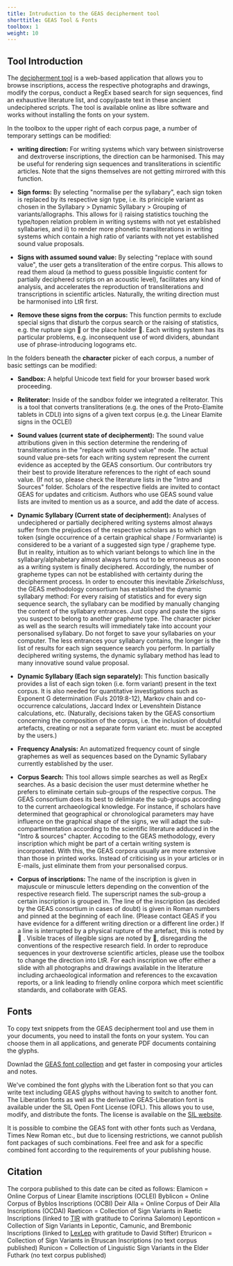```yaml
---
title: Intruduction to the GEAS decipherment tool
shorttitle: GEAS Tool & Fonts
toolbox: 1
weight: 10
---
```


## Tool Introduction

The [decipherment tool](</tool/>) is a web-based application that allows you to browse inscriptions, access the respective photographs and drawings, modify the corpus, conduct a RegEx based search for sign sequences, find an exhaustive literature list, and copy/paste text in these ancient undeciphered scripts. The tool is available online as libre software and works without installing the fonts on your system.

In the toolbox to the upper right of each corpus page, a number of temporary settings can be modified:

* **writing direction:** For writing systems which vary between sinistroverse and dextroverse inscriptions, the direction can be harmonised. This may be useful for rendering sign sequences and transliterations in scientific articles. Note that the signs themselves are not getting mirrored with this function.

* **Sign forms:** By selecting "normalise per the syllabary", each sign token is replaced by its respective sign type, i.e. its priniciple variant as chosen in the Syllabary > Dynamic Syllabary > Grouping of variants/allographs. This allows for i) raising statistics touching the type/topen relation problem in writing systems with not yet established syllabaries, and ii) to render more phonetic transliterations in writing systems which contain a high ratio of variants with not yet established sound value proposals.

* **Signs with assumed sound value:** By selecting "replace with sound value", the user gets a transliteration of the entire corpus. This allows to read them aloud (a method to guess possible linguistic content for partially deciphered scripts on an acoustic level), facilitates any kind of analysis, and accelerates the reproduction of transliterations and transcriptions in scientific articles. Naturally, the writing direction must be harmonised into LtR first.

* **Remove these signs from the corpus:** This function permits to exclude special signs that disturb the corpus search or the raising of statistics, e.g. the rupture sign    or the place holder . Each writing system has its particular problems, e.g. inconsequent use of word dividers, abundant use of phrase-introducing logograms etc.

In the folders beneath the **character** picker of each corpus, a number of basic settings can be modified:

* **Sandbox:** A helpful Unicode text field for your browser based work proceeding.

* **Reliterator:** Inside of the sandbox folder we integrated a reliterator. This is a tool that converts transliterations (e.g. the ones of the Proto-Elamite tablets in CDLI) into signs of a given text corpus (e.g. the Linear Elamite signs in the OCLEI)

* **Sound values (current state of decipherment):** The sound value attributions given in this section determine the rendering of transliterations in the "replace with sound value" mode. The actual sound value pre-sets for each writing system represent the current evidence as accepted by the GEAS consortium. Our contributors try their best to provide literature references to the right of each sound value. (If not so, please check the literature lists in the "Intro and Sources" folder. Scholars of the respective fields are invited to contact GEAS for updates and criticism. Authors who use GEAS sound value lists are invited to mention us as a source, and add the date of access.

* **Dynamic Syllabary (Current state of decipherment):** Analyses of undeciphered or partially deciphered writing systems almost always suffer from the prejudices of the respective scholars as to which sign token (single occurrence of a certain graphical shape / Formvariante) is considered to be a variant of a suggested sign type / grapheme type. But in reality, intuition as to which variant belongs to which line in the syllabary/alphabetary almost always turns out to be erroneous as soon as a writing system is finally deciphered. Accordingly, the number of grapheme types can not be established with certainty during the decipherment process. In order to encouter this inevitable *Zirkelschluss*, the GEAS methodology consortium has established the dynamic syllabary method: For every raising of statistics and for every sign sequence search, the syllabary can be modified by manually changing the content of the syllabary entrances. Just copy and paste the signs you suspect to belong to another grapheme type. The character picker as well as the search results will immediately take into account your personalised syllabary. Do not forget to save your syllabaries on your computer. The less entrances your syllabary contains, the longer is the list of results for each sign sequence search you perform. In partially deciphered writing systems, the dynamic syllabary method has lead to many innovative sound value proposal.

* **Dynamic Syllabary (Each sign separately):** This function basically provides a list of each sign token (i.e. form variant) present in the text corpus. It is also needed for quantitative investigations such as Exponent G determination (Fuls 2019:8-12), Markov chain and co-occurrence calculations, Jaccard Index or Levenshtein Distance calculations, etc. (Naturally, decisions taken by the GEAS consortium concerning the composition of the corpus, i.e. the inclusion of doubtful artefacts, creating or not a separate form variant etc. must be accepted by the users.) 

* **Frequency Analysis:** An automatized frequency count of single graphemes as well as sequences based on the Dynamic Syllabary currently established by the user.

* **Corpus Search:** This tool allows simple searches as well as RegEx searches. As a basic decision the user must determine whether he prefers to eliminate certain sub-groups of the respective corpus. The GEAS consortium does its best to deliminate the sub-groups according to the current archaeological knowledge. For instance, if scholars have determined that geographical or chronological parameters may have influence on the graphical shape of the signs, we will adapt the sub-compartimentation according to the scientific literature adduced in the "Intro & sources" chapter. Accoding to the GEAS methodology, every inscription which might be part of a certain writing system is incorporated. With this, the GEAS corpora usually are more extensive than those in printed works. Instead of criticising us in your articles or in E-mails, just eliminate them from your personalised corpus.

* **Corpus of inscriptions:** The name of the inscription is given in majuscule or minuscule letters depending on the convention of the respective research field. The superscript names the sub-group a certain inscription is grouped in. The line of the inscription (as decided by the GEAS consortium in cases of doubt) is given in Roman numbers and pinned at the beginning of each line. (Please contact GEAS if you have evidence for a different writing direction or a different line order.) If a line is interrupted by a physical rupture of the artefact, this is noted by   . Visible traces of illegible signs are noted by , disregarding the conventions of the respective research field. In order to reproduce sequences in your dextroverse scientific articles, please use the toolbox to change the direction into LtR. For each inscription we offer either a slide with all photographs and drawings available in the literature including archaeological information and references to the excavation reports, or a link leading to friendly online corpora which meet scientific standards, and collaborate with GEAS.



## Fonts

To copy text snippets from the GEAS decipherment tool and use them in your documents, you need to install the fonts on your system. You can choose them in all applications, and generate PDF documents containing the glyphs.

Downlad the [GEAS font collection](/tool/fonts/GEAS-Fonts.zip) and get faster in composing your articles and notes.

We've combined the font glyphs with the Liberation font so that you can write text including GEAS glyphs without having to switch to another font. The Liberation fonts as well as the derivative GEAS-Liberation font is available under the SIL Open Font License (OFL). This allows you to use, modify, and distribute the fonts. The license is available on the [SIL website](https://scripts.sil.org/OFL).

It is possible to combine the GEAS font with other fonts such as Verdana, Times New Roman etc., but due to licensing restrictions, we cannot publish font packages of such combinations. Feel free and ask for a specific combined font according to the requirements of your publishing house.



## Citation
The corpora published to this date can be cited as follows:
Elamicon = Online Corpus of Linear Elamite inscriptions (OCLEI)
Byblicon = Online Corpus of Byblos Inscriptions (OCBI)
Deir Alla = Online Corpus of Deir Alla Inscriptions (OCDAI)
Raeticon = Collection of Sign Variants in Raetic Inscriptions (linked to [TIR](https://tir.univie.ac.at/wiki/Main_Page) with gratitude to Corinna Salomon)
Leponticon = Collection of Sign Variants in Lepontic, Camunic, and Brembonic Inscriptions (linked to [LexLep](https://lexlep.univie.ac.at/wiki/Main_Page) with gratitude to David Stifter)
Etruricon = Collection of Sign Variants in Etruscan Inscriptions (no text corpus published)
Runicon = Collection of Linguistic Sign Variants in the Elder Futhark (no text corpus published)